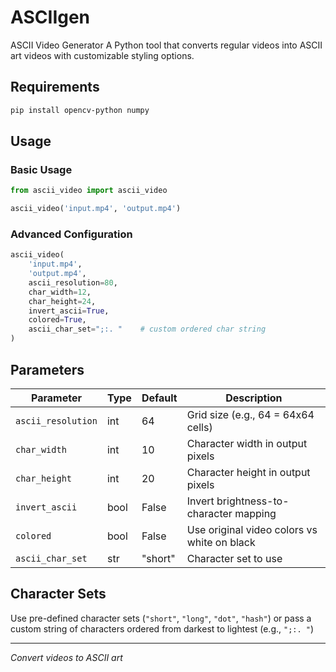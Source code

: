 # ASCIIgen
ASCII Video Generator
A Python tool that converts regular videos into ASCII art videos with customizable styling options.

## Requirements

```bash
pip install opencv-python numpy
```

## Usage

### Basic Usage
```python
from ascii_video import ascii_video

ascii_video('input.mp4', 'output.mp4')
```

### Advanced Configuration
```python
ascii_video(
    'input.mp4', 
    'output.mp4',
    ascii_resolution=80,
    char_width=12,
    char_height=24,
    invert_ascii=True,
    colored=True,
    ascii_char_set=";:. "    # custom ordered char string 
)
```

## Parameters

| Parameter | Type | Default | Description |
|-----------|------|---------|-------------|
| `ascii_resolution` | int | 64 | Grid size (e.g., 64 = 64x64 cells) |
| `char_width` | int | 10 | Character width in output pixels |
| `char_height` | int | 20 | Character height in output pixels |
| `invert_ascii` | bool | False | Invert brightness-to-character mapping |
| `colored` | bool | False | Use original video colors vs white on black |
| `ascii_char_set` | str | "short" | Character set to use |

## Character Sets

Use pre-defined character sets (`"short"`, `"long"`, `"dot"`, `"hash"`) or pass a custom string of characters ordered from darkest to lightest (e.g., `";:. "`)

---

*Convert videos to ASCII art*